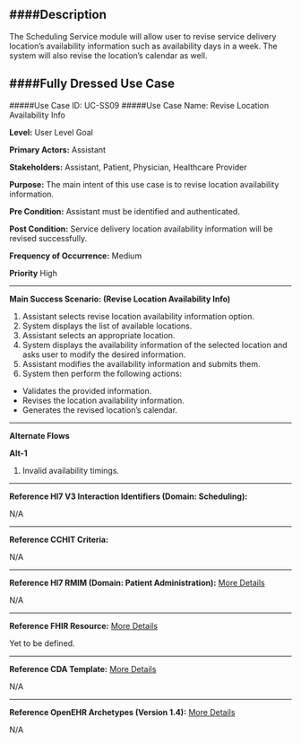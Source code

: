 ####Description
--------------
The Scheduling Service module will allow user to revise service delivery location’s availability information such as availability days in a week. The system will also revise the location’s calendar as well.

####Fully Dressed Use Case
--------------------------

#####Use Case ID: UC-SS09
#####Use Case Name: Revise Location Availability Info

**Level:**                     User Level Goal

**Primary Actors:**            Assistant

**Stakeholders:**              Assistant, Patient, Physician, Healthcare Provider

**Purpose:**                   The main intent of this use case is to revise location availability information.

**Pre Condition:**             Assistant must be identified and authenticated.

**Post Condition:**            Service delivery location availability information will be revised successfully.

**Frequency of Occurrence:**   Medium

**Priority**                   High
__________________________________________________________
**Main Success Scenario: (Revise Location Availability Info)**

1. Assistant selects revise location availability information option.
2. System displays the list of available locations.
3. Assistant selects an appropriate location.
4. System displays the availability information of the selected location and asks user to modify the desired information.
5. Assistant modifies the availability information and submits them.
6. System then perform the following actions:
  * Validates the provided information.
  * Revises the location availability information.
  * Generates the revised location’s calendar.
  
_______________________________________________________________________________
**Alternate Flows** 

**Alt-1**

1. Invalid availability timings.

________________________________________________________________________
**Reference Hl7 V3 Interaction Identifiers (Domain: Scheduling):**

N/A
_______________________________________________________________
**Reference CCHIT Criteria:**

N/A
_______________________________________________________________
**Reference Hl7 RMIM (Domain: Patient Administration):** [More Details](http://www.hl7.org/implement/standards/product_brief.cfm?product_id=306)

N/A
_______________________________________________________________
**Reference FHIR Resource:** [More Details](http://www.hl7.org/implement/standards/fhir/resourcelist.html)

Yet to be defined.
_______________________________________________________________
**Reference CDA Template:** [More Details](http://www.hl7.org/Special/committees/structure/index.cfm)

N/A
_______________________________________________________________
**Reference OpenEHR Archetypes (Version 1.4):** [More Details](http://www.openehr.org/ckm/)

N/A


